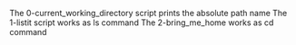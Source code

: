 The 0-current_working_directory script prints the absolute path name
The 1-listit script works as ls command
The 2-bring_me_home works as cd command
